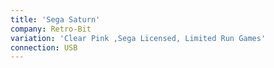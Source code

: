 ```yaml
---
title: 'Sega Saturn'
company: Retro-Bit
variation: 'Clear Pink ,Sega Licensed, Limited Run Games'
connection: USB
---
```

